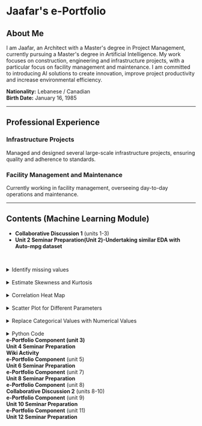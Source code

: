 <h1>Jaafar's e-Portfolio</h1>

<h2>About Me</h2>
<p>I am Jaafar, an Architect with a Master's degree in Project Management, currently pursuing a Master's degree in Artificial Intelligence. My work focuses on construction, engineering and infrastructure projects, with a particular focus on facility management and maintenance. I am committed to introducing AI solutions to create innovation, improve project productivity and increase environmental efficiency.</p>

<p><strong>Nationality:</strong> Lebanese / Canadian<br>
<strong>Birth Date:</strong> January 16, 1985</p>

<hr>

<h2>Professional Experience</h2>
<h3>Infrastructure Projects</h3>
<p>Managed and designed several large-scale infrastructure projects, ensuring quality and adherence to standards.</p>

<h3>Facility Management and Maintenance</h3>
<p>Currently working in facility management, overseeing day-to-day operations and maintenance.</p>

<hr>

<!-- Continue adding sections as needed -->
## Contents (Machine Learning Module)
 -   <summary><strong>Collaborative Discussion 1</strong> (units 1-3)</summary>
 -   <summary><strong>Unit 2 Seminar Preparation(Unit 2)-Undertaking similar EDA with Auto-mpg dataset</strong></summary>
  &nbsp;&nbsp;<details>
    <summary>Identify missing values</summary>
    In this step, I used the isnull() function from the Pandas library to check for any missing values in the dataset. By calling .sum() on the result, I obtained the total number of missing values for each column. This helped me understand the completeness of the data and identify any columns that might need attention or imputation.
  </details>
  &nbsp;&nbsp;<details>
    <summary>Estimate Skewness and Kurtosis</summary>
    I calculated the skewness and kurtosis of the dataset using the skew() and kurtosis() methods from Pandas. Skewness measures the asymmetry of the data distribution, while kurtosis indicates the "tailedness" of the distribution. These metrics provide insights into the nature of the data distributions, helping to assess normality and identify potential outliers.
  </details>
  &nbsp;&nbsp;<details>
    <summary>Correlation Heat Map</summary>
    To visualize the relationships between numeric variables, I created a correlation heat map using Seaborn and Matplotlib. First, I filtered the dataset to include only numeric columns and generated a correlation matrix. Then, I plotted the heat map, annotating it with the correlation coefficients. This visualization allowed me to easily identify strong correlations, which are valuable for understanding how different variables interact with each other.
  </details>
  &nbsp;&nbsp;<details>
    <summary>Scatter Plot for Different Parameters</summary>
    I created a scatter plot to examine the relationship between 'horsepower' and 'mpg' (miles per gallon). Using Seaborn's scatterplot() function, I was able to visually assess how changes in horsepower affected fuel efficiency. This type of visualization is essential for identifying trends and patterns in the data.
  </details>
  &nbsp;&nbsp;<details>
    <summary>Replace Categorical Values with Numerical Values</summary>
    To prepare the dataset for analysis, I converted the 'origin' categorical variable into numerical values using the map() function. This transformation is crucial for many statistical models that require numerical input. By mapping 'America' to 1, 'Europe' to 2, and 'Asia' to 3, I ensured that the data was suitable for further analysis. Finally, I printed the updated 'origin' column to verify the changes.
  </details>
  &nbsp;&nbsp;<details>
    <summary>Python Code</summary>

    ```python
    import pandas as pd
    import seaborn as sns
    import matplotlib.pyplot as plt

    # Load the dataset
    data = pd.read_csv("Unit02 auto-mpg.csv")  # Ensure the file name is correct

    # 1. Identify Missing Values
    missing_values = data.isnull().sum()
    print("Missing values per column:\n", missing_values)

    # 2. Estimate Skewness and Kurtosis
    skewness = data.skew()
    kurtosis = data.kurtosis()
    print("\nSkewness:\n", skewness)
    print("\nKurtosis:\n", kurtosis)

    # 3. Correlation Heat Map
    # Select only numeric columns for correlation
    numeric_data = data.select_dtypes(include=['number'])

    # Generate the correlation matrix
    correlation_matrix = numeric_data.corr()

    # Plot correlation heat map
    plt.figure(figsize=(10, 8))
    sns.heatmap(correlation_matrix, annot=True, cmap='coolwarm', linewidths=0.5)
    plt.title("Correlation Heat Map")
    plt.show()

    # 4. Scatter Plot for Different Parameters
    # Example: Scatter plot for 'horsepower' vs 'mpg'
    plt.figure(figsize=(8, 6))
    sns.scatterplot(data=data, x='horsepower', y='mpg')  # Adjust 'horsepower' and 'mpg' as needed
    plt.title("Horsepower vs MPG")
    plt.xlabel("Horsepower")
    plt.ylabel("Miles per Gallon (MPG)")
    plt.show()

    # 5. Replace Categorical Values with Numerical Values
    # Assuming 'origin' is a categorical column to convert
    data['origin'] = data['origin'].map({'America': 1, 'Europe': 2, 'Asia': 3})

    # Display the updated 'origin' column to verify changes
    print("\nUpdated 'origin' column:\n", data['origin'].head())
    ```

</details>

<summary><strong>e-Portfolio Component (unit 3)</strong></summary>
<summary><strong>Unit 4 Seminar Preparation</strong></summary>
<summary><strong>Wiki Activity</strong></summary>
<summary><strong>e-Portfolio Component</strong> (unit 5)</summary>
<summary><strong>Unit 6 Seminar Preparation</strong></summary>
<summary><strong>e-Portfolio Component</strong> (unit 7)</summary>
<summary><strong>Unit 8 Seminar Preparation</strong></summary>
<summary><strong>e-Portfolio Component</strong> (unit 8)</summary>
<summary><strong>Collaborative Discussion 2</strong> (units 8-10)</summary>
<summary><strong>e-Portfolio Component</strong> (unit 9)</summary>
<summary><strong>Unit 10 Seminar Preparation</strong></summary>
<summary><strong>e-Portfolio Component</strong> (unit 11)</summary>
<summary><strong>Unit 12 Seminar Preparation</strong></summary>











